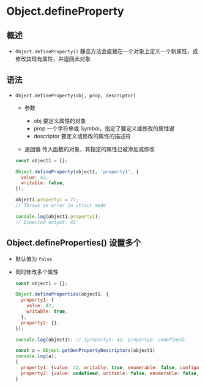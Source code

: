 # Object.defineProperty

## 概述

+ `Object.defineProperty()` 静态方法会直接在一个对象上定义一个新属性，或修改其现有属性，并返回此对象

## 语法

+ `Object.defineProperty(obj, prop, descriptor)`

  + 参数

    + obj 要定义属性的对象
    + prop 一个字符串或 Symbol，指定了要定义或修改的属性键
    + descriptor 要定义或修改的属性的描述符

  + 返回值 传入函数的对象，其指定的属性已被添加或修改

  ```js
  const object1 = {};

  Object.defineProperty(object1, 'property1', {
    value: 42,
    writable: false,
  });

  object1.property1 = 77;
  // Throws an error in strict mode

  console.log(object1.property1);
  // Expected output: 42
  ```

## Object.defineProperties() 设置多个

+ 默认值为 `false`
+ 同时修改多个属性

  ```js
  const object1 = {};

  Object.defineProperties(object1, {
    property1: {
      value: 42,
      writable: true,
    },
    property2: {},
  });

  console.log(object1); // {property1: 42, property2: undefined}

  const a = Object.getOwnPropertyDescriptors(object1)
  console.log(a);
  {
    property1: {value: 42, writable: true, enumerable: false, configurable: false},
    property2: {value: undefined, writable: false, enumerable: false, configurable: false}
  }
  ```
